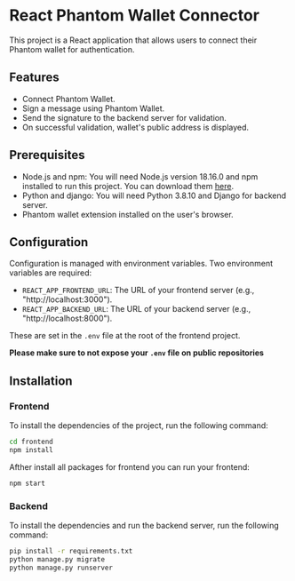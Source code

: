# React Phantom Wallet Connector

This project is a React application that allows users to connect their Phantom wallet for authentication.

## Features

- Connect Phantom Wallet.
- Sign a message using Phantom Wallet.
- Send the signature to the backend server for validation.
- On successful validation, wallet's public address is displayed.

## Prerequisites

- Node.js and npm: You will need Node.js version 18.16.0 and npm installed to run this project. You can download them [here](https://nodejs.org/en/download/).
- Python and django: You will need Python 3.8.10 and Django for backend server.
- Phantom wallet extension installed on the user's browser.

## Configuration

Configuration is managed with environment variables. Two environment variables are required:

- `REACT_APP_FRONTEND_URL`: The URL of your frontend server (e.g., "http://localhost:3000").
- `REACT_APP_BACKEND_URL`: The URL of your backend server (e.g., "http://localhost:8000").

These are set in the `.env` file at the root of the frontend project.

**Please make sure to not expose your `.env` file on public repositories**

## Installation

### Frontend

To install the dependencies of the project, run the following command:

```bash
cd frontend
npm install
```

Afther install all packages for frontend you can run your frontend:

```bash
npm start
```

### Backend

To install the dependencies and run the backend server, run the following command:

```bash
pip install -r requirements.txt
python manage.py migrate
python manage.py runserver
```
